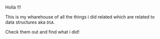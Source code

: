Holla !!!

This is my wharehouse of all the things i did related which are related to data structures aka `DSA`.

Check them out and find what i did!
